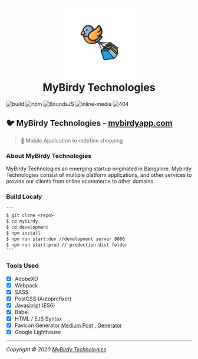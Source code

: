 <h1 align="center">
    <br/>
    <a href="https://mybirdyapp.com"><img width="200px" src="https://github.com/mybirdy/mybirdy.github.io/blob/master/assets/logo.svg" alt="MyBirdy-Logo"/></a>
    <br/>
    MyBirdy Technologies
    <br/>
</h1>

![build](https://img.shields.io/badge/build-sucess-brightgreen) ![npm](https://img.shields.io/badge/npm-6.10.2-green) ![BoundsJS](https://img.shields.io/badge/boundsjs-%5E1.0.4-green) ![inline-media](https://img.shields.io/badge/inline--media-%5E1.4.9-green) ![404](https://img.shields.io/badge/deploy-404-lightgrey)

## :bird: MyBirdy Technologies - [mybirdyapp.com](https://mybirdyapp.com)
>:iphone: Mobile Application to redefine shopping

### About MyBirdy Technologies
MyBirdy Technologies an emerging startup originated in Bangalore. Mybirdy Technologies consist of multiple platform applications, and other services to provide our clients from online ecommerce to other domains

### Build Localy
    ```
    $ git clone <repo>
    $ cd mybirdy
    $ cd development
    $ npm install
    $ npm run start:dev //development server 8080
    $ npm run start:prod // production dist folder
    ```

### Tools Used
- [x] AdobeXD
- [x] Webpack
- [x] SASS 
- [x] PostCSS (Autoprefixer)
- [x] Javascript (ES6)
- [x] Babel
- [x] HTML / EJS Syntax
- [x] Favicon Generator [Medium Post](https://medium.com/tech-angels-publications/bundle-your-favicons-with-webpack-b69d834b2f53) , [Generator](https://realfavicongenerator.net/)
- [x] Google Lighthouse

---
*Copyright © 2020 [MyBirdy Technologies](https://mybirdyapp.com)*
